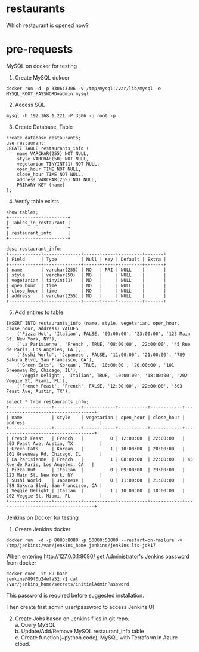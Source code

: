 # restaurants
Which restaurant is opened now?


# pre-requests
MySQL on docker for testing

1. Create MySQL dokcer
```
docker run -d -p 3306:3306 -v /tmp/mysql:/var/lib/mysql -e MYSQL_ROOT_PASSWORD=admin mysql
```

2. Access SQL
```
mysql -h 192.168.1.221 -P 3306 -u root -p
```

3. Create Database, Table
```
create database restaurants;
use restaurant;
CREATE TABLE restaurants_info (
    name VARCHAR(255) NOT NULL,
    style VARCHAR(50) NOT NULL,
    vegetarian TINYINT(1) NOT NULL,
    open_hour TIME NOT NULL,
    close_hour TIME NOT NULL,
    address VARCHAR(255) NOT NULL,
    PRIMARY KEY (name)
);
```

4. Verify table exists
```
show tables;
+----------------------+
| Tables_in_restaurant |
+----------------------+
| restaurant_info      |
+----------------------+  
   
desc restaurant_info;
+------------+--------------+------+-----+---------+-------+
| Field      | Type         | Null | Key | Default | Extra |
+------------+--------------+------+-----+---------+-------+
| name       | varchar(255) | NO   | PRI | NULL    |       |
| style      | varchar(50)  | NO   |     | NULL    |       |
| vegetarian | tinyint(1)   | NO   |     | NULL    |       |
| open_hour  | time         | NO   |     | NULL    |       |
| close_hour | time         | NO   |     | NULL    |       |
| address    | varchar(255) | NO   |     | NULL    |       |
+------------+--------------+------+-----+---------+-------+
```

5. Add entires to table
```
INSERT INTO restaurants_info (name, style, vegetarian, open_hour, close_hour, address) VALUES
    ('Pizza Hut', 'Italian', FALSE, '09:00:00', '23:00:00', '123 Main St, New York, NY'),
    ('La Parisienne', 'French', TRUE, '08:00:00', '22:00:00', '45 Rue de Paris, Los Angeles, CA'),
    ('Sushi World', 'Japanese', FALSE, '11:00:00', '21:00:00', '789 Sakura Blvd, San Francisco, CA'),
    ('Green Eats', 'Korean', TRUE, '10:00:00', '20:00:00', '101 Greenway Rd, Chicago, IL'),
    ('Veggie Delight', 'Italian', TRUE, '10:00:00', '18:00:00', '202 Veggie St, Miami, FL'),
    ('French Feast', 'French', FALSE, '12:00:00', '22:00:00', '303 Feast Ave, Austin, TX');  

select * from restaurants_info;
+----------------+----------+------------+-----------+------------+------------------------------------+
| name           | style    | vegetarian | open_hour | close_hour | address                            |
+----------------+----------+------------+-----------+------------+------------------------------------+
| French Feast   | French   |          0 | 12:00:00  | 22:00:00   | 303 Feast Ave, Austin, TX          |
| Green Eats     | Korean   |          1 | 10:00:00  | 20:00:00   | 101 Greenway Rd, Chicago, IL       |
| La Parisienne  | French   |          1 | 08:00:00  | 22:00:00   | 45 Rue de Paris, Los Angeles, CA   |
| Pizza Hut      | Italian  |          0 | 09:00:00  | 23:00:00   | 123 Main St, New York, NY          |
| Sushi World    | Japanese |          0 | 11:00:00  | 21:00:00   | 789 Sakura Blvd, San Francisco, CA |
| Veggie Delight | Italian  |          1 | 10:00:00  | 18:00:00   | 202 Veggie St, Miami, FL           |
+----------------+----------+------------+-----------+------------+------------------------------------+  
```

Jenkins on Docker for testing

1. Create Jenkins docker
```
docker run  -d -p 8080:8080 -p 50000:50000 --restart=on-failure -v /tmp/jenkins:/var/jenkins_home jenkins/jenkins:lts-jdk17
```

When entering http://127.0.0.1:8080/
get Administrator's Jenkins password from docker
```
docker exec -it 89 bash
jenkins@89f0b24efa52:/$ cat /var/jenkins_home/secrets/initialAdminPassword
```

This password is required before suggested installation.

Then create first admin user/password to access Jenkins UI

2. Create Jobs based on Jenkins files in git repo.  
   a. Query MySQL  
   b. Update/Add/Remove MySQL restaurant_info table  
   c. Create function(+python code), MySQL with Terraform in Azure cloud.  

